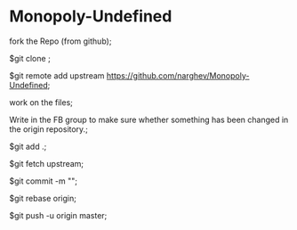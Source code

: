 # Monopoly-Undefined

fork the Repo (from github);

$git clone <your repo url>;

$git remote add upstream https://github.com/narghev/Monopoly-Undefined;

work on the files;

Write in the FB group to make sure whether something has been changed in the origin repository.;

$git add .;

$git fetch upstream;

$git commit -m "<The changes that have been made>";

$git rebase origin;

$git push -u origin master;
